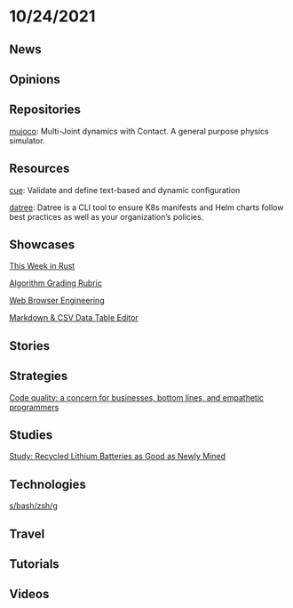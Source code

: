 # 10/24/2021

## News

## Opinions

## Repositories
[mujoco](https://github.com/deepmind/mujoco): Multi-Joint dynamics with Contact. A general purpose physics simulator.

## Resources
[cue](https://github.com/cue-lang/cue): Validate and define text-based and dynamic configuration

[datree](https://github.com/datreeio/datree): Datree is a CLI tool to ensure K8s manifests and Helm charts follow best practices as well as your organization’s policies.

## Showcases
[This Week in Rust](https://this-week-in-rust.org/)

[Algorithm Grading Rubric](https://docs.google.com/spreadsheets/d/1gy9cmPwNhZvola7kqnfY3DElk7PYrz2ARpaCODTp8Go/edit#gid=0)

[Web Browser Engineering](https://browser.engineering/)

[Markdown & CSV Data Table Editor](https://eviltester.github.io/grid-table-editor/)

## Stories


## Strategies
[Code quality: a concern for businesses, bottom lines, and empathetic programmers](https://stackoverflow.blog/2021/10/18/code-quality-a-concern-for-businesses-bottom-lines-and-empathetic-programmers/)

## Studies
[Study: Recycled Lithium Batteries as Good as Newly Mined](https://spectrum.ieee.org/recycled-batteries-good-as-newly-mined)

## Technologies
[s/bash/zsh/g](https://www.arp242.net/why-zsh.html)

## Travel

## Tutorials

## Videos
